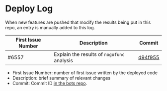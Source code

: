 # Deploy Log

When new features are pushed that modify the results being put in this repo, an entry is manually added to this log.

| First Issue Number | Description | Commit | 
| - | - | - |
| #6557 | Explain the results of `nogofunc` analysis | [d94f955](https://github.com/github-vet/bots/commit/d94f95537c4ce9d3283f3f2da52b650c1d785200) |

* First Issue Number: number of first issue written by the deployed code
* Description: brief summary of relevant changes
* Commit: Commit ID [in the bots repo](https://github.com/github-vet/bots).
